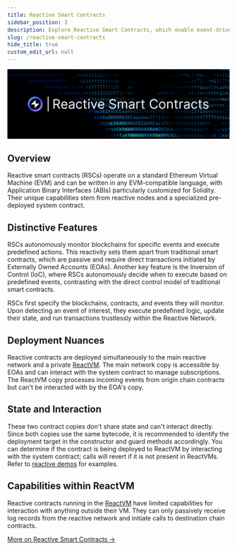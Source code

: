 ```yaml
---
title: Reactive Smart Contracts
sidebar_position: 3
description: Explore Reactive Smart Contracts, which enable event-driven interactions and transaction creation. Learn their setup, processing, and applications through clear examples.
slug: /reactive-smart-contracts
hide_title: true
custom_edit_url: null
---
```


![Reactive Smart Contracts Image](./img/reactive-smart-contracts.jpg)

## Overview

Reactive smart contracts (RSCs) operate on a standard Ethereum Virtual Machine (EVM) and can be written in any EVM-compatible language, with Application Binary Interfaces (ABIs) particularly customized for Solidity. Their unique capabilities stem from reactive nodes and a specialized pre-deployed system contract.

## Distinctive Features

RSCs autonomously monitor blockchains for specific events and execute predefined actions. This reactivity sets them apart from traditional smart contracts, which are passive and require direct transactions initiated by Externally Owned Accounts (EOAs). Another key feature is the Inversion of Control (IoC), where RSCs autonomously decide when to execute based on predefined events, contrasting with the direct control model of traditional smart contracts.

RSCs first specify the blockchains, contracts, and events they will monitor. Upon detecting an event of interest, they execute predefined logic, update their state, and run transactions trustlessly within the Reactive Network.

## Deployment Nuances

Reactive contracts are deployed simultaneously to the main reactive network and a private [ReactVM](./reactvm.md). The main network copy is accessible by EOAs and can interact with the system contract to manage subscriptions. The ReactVM copy processes incoming events from origin chain contracts but can't be interacted with by the EOA's copy.

## State and Interaction

These two contract copies don't share state and can't interact directly. Since both copies use the same bytecode, it is recommended to identify the deployment target in the constructor and guard methods accordingly. You can determine if the contract is being deployed to ReactVM by interacting with the system contract; calls will revert if it is not present in ReactVMs. Refer to [reactive demos](./demos.md) for examples.

## Capabilities within ReactVM

Reactive contracts running in the [ReactVM](./reactvm.md) have limited capabilities for interaction with anything outside their VM. They can only passively receive log records from the reactive network and initiate calls to destination chain contracts.

[More on Reactive Smart Contracts →](../education/module-1/reactive-smart-contracts.md)
